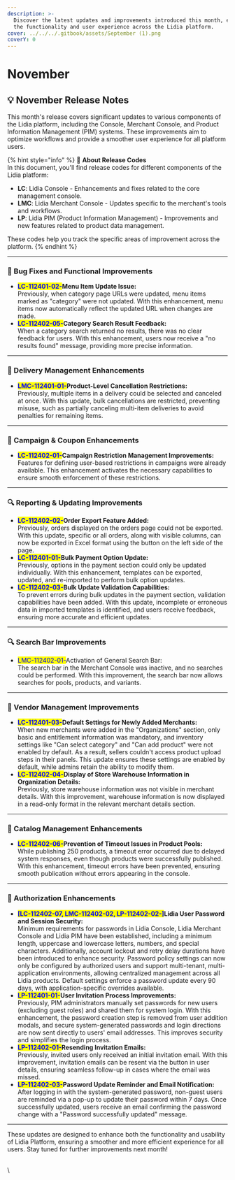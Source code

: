```yaml
---
description: >-
  Discover the latest updates and improvements introduced this month, enhancing
  the functionality and user experience across the Lidia platform.
cover: ../../../.gitbook/assets/September (1).png
coverY: 0
---
```


# November

## 💡 **November Release Notes**

This month's release covers significant updates to various components of the Lidia platform, including the Console, Merchant Console, and Product Information Management (PIM) systems. These improvements aim to optimize workflows and provide a smoother user experience for all platform users.

{% hint style="info" %}
🔎 **About Release Codes**\
In this document, you'll find release codes for different components of the Lidia platform:

* **LC**: Lidia Console - Enhancements and fixes related to the core management console.
* **LMC**: Lidia Merchant Console - Updates specific to the merchant's tools and workflows.
* **LP**: Lidia PIM (Product Information Management) - Improvements and new features related to product data management.

These codes help you track the specific areas of improvement across the platform.
{% endhint %}

***

### 🚀 Bug Fixes and Functional Improvements

* <mark style="color:blue;">**LC-112401-02-**</mark>**Menu Item Update Issue:**\
  Previously, when category page URLs were updated, menu items marked as "category" were not updated. With this enhancement, menu items now automatically reflect the updated URL when changes are made.
* <mark style="color:blue;">**LC-112402-05-**</mark>**Category Search Result Feedback:**\
  When a category search returned no results, there was no clear feedback for users. With this enhancement, users now receive a "no results found" message, providing more precise information.

***

### 🚚 Delivery Management Enhancements

* <mark style="color:blue;">**LMC-112401-01-**</mark>**Product-Level Cancellation Restrictions:**\
  Previously, multiple items in a delivery could be selected and canceled at once. With this update, bulk cancellations are restricted, preventing misuse, such as partially canceling multi-item deliveries to avoid penalties for remaining items.

***

### 🎫 Campaign & Coupon Enhancements

* <mark style="color:blue;">**LC-112402-01-**</mark>**Campaign Restriction Management Improvements:**\
  Features for defining user-based restrictions in campaigns were already available. This enhancement activates the necessary capabilities to ensure smooth enforcement of these restrictions.

***

### 🔍 Reporting & Updating Improvements

* <mark style="color:blue;">**LC-112402-02-**</mark>**Order Export Feature Added:**\
  Previously, orders displayed on the orders page could not be exported. With this update, specific or all orders, along with visible columns, can now be exported in Excel format using the button on the left side of the page.
* <mark style="color:blue;">**LC-112401-01-**</mark>**Bulk Payment Option Update:**\
  Previously, options in the payment section could only be updated individually. With this enhancement, templates can be exported, updated, and re-imported to perform bulk option updates.
* <mark style="color:blue;">**LC-112402-03-**</mark>**Bulk Update Validation Capabilities:**\
  To prevent errors during bulk updates in the payment section, validation capabilities have been added. With this update, incomplete or erroneous data in imported templates is identified, and users receive feedback, ensuring more accurate and efficient updates.

***

### 🔍 Search Bar Improvements

* <mark style="color:blue;">LMC-112402-01-</mark>Activation of General Search Bar:\
  The search bar in the Merchant Console was inactive, and no searches could be performed. With this improvement, the search bar now allows searches for pools, products, and variants.

***

### 🛒 Vendor Management Improvements

* <mark style="color:blue;">**LC-112401-03-**</mark>**Default Settings for Newly Added Merchants:**\
  When new merchants were added in the "Organizations" section, only basic and entitlement information was mandatory, and inventory settings like "Can select category" and "Can add product" were not enabled by default. As a result, sellers couldn't access product upload steps in their panels. This update ensures these settings are enabled by default, while admins retain the ability to modify them.
* <mark style="color:blue;">**LC-112402-04-**</mark>**Display of Store Warehouse Information in Organization Details:**\
  Previously, store warehouse information was not visible in merchant details. With this improvement, warehouse information is now displayed in a read-only format in the relevant merchant details section.

***

### 📁 Catalog Management Enhancements

* <mark style="color:blue;">**LC-112402-06-**</mark>**Prevention of Timeout Issues in Product Pools:**\
  While publishing 250 products, a timeout error occurred due to delayed system responses, even though products were successfully published. With this enhancement, timeout errors have been prevented, ensuring smooth publication without errors appearing in the console.

***

### 🔐 Authorization Enhancements

* <mark style="color:blue;">**\[LC-112402-07, LMC-112402-02, LP-112402-02-]**</mark>**Lidia User Password and Session Security:**\
  Minimum requirements for passwords in Lidia Console, Lidia Merchant Console and Lidia PIM have been established, including a minimum length, uppercase and lowercase letters, numbers, and special characters. Additionally, account lockout and retry delay durations have been introduced to enhance security. Password policy settings can now only be configured by authorized users and support multi-tenant, multi-application environments, allowing centralized management across all Lidia products. Default settings enforce a password update every 90 days, with application-specific overrides available.
* <mark style="color:blue;">**LP-112401-01-**</mark>**User Invitation Process Improvements:**\
  Previously, PIM administrators manually set passwords for new users (excluding guest roles) and shared them for system login. With this enhancement, the password creation step is removed from user addition modals, and secure system-generated passwords and login directions are now sent directly to users' email addresses. This improves security and simplifies the login process.
* <mark style="color:blue;">**LP-112402-01-**</mark>**Resending Invitation Emails:**\
  Previously, invited users only received an initial invitation email. With this improvement, invitation emails can be resent via the button in user details, ensuring seamless follow-up in cases where the email was missed.
* <mark style="color:blue;">**LP-112402-03-**</mark>**Password Update Reminder and Email Notification:**\
  After logging in with the system-generated password, non-guest users are reminded via a pop-up to update their password within 7 days. Once successfully updated, users receive an email confirming the password change with a "Password successfully updated" message.

***

These updates are designed to enhance both the functionality and usability of Lidia Platform, ensuring a smoother and more efficient experience for all users. Stay tuned for further improvements next month!

\
\
